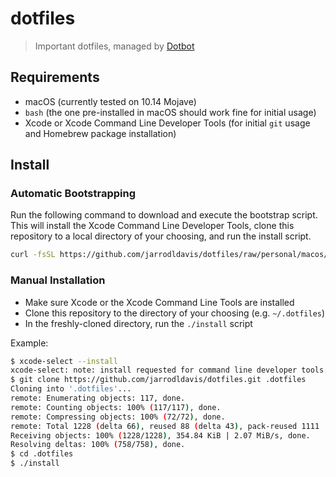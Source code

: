 # dotfiles

> Important dotfiles, managed by [Dotbot](https://github.com/anishathalye/dotbot/)

## Requirements

- macOS (currently tested on 10.14 Mojave)
- `bash` (the one pre-installed in macOS should work fine for initial usage)
- Xcode or Xcode Command Line Developer Tools (for initial `git` usage and Homebrew package installation)

## Install

### Automatic Bootstrapping

Run the following command to download and execute the bootstrap script. This will install the Xcode Command Line
Developer Tools, clone this repository to a local directory of your choosing, and run the install script.

```bash
curl -fsSL https://github.com/jarrodldavis/dotfiles/raw/personal/macos/scripts/bootstrap | sh -
```

### Manual Installation

- Make sure Xcode or the Xcode Command Line Tools are installed
- Clone this repository to the directory of your choosing (e.g. `~/.dotfiles`)
- In the freshly-cloned directory, run the `./install` script

Example:

```bash
$ xcode-select --install
xcode-select: note: install requested for command line developer tools
$ git clone https://github.com/jarrodldavis/dotfiles.git .dotfiles
Cloning into '.dotfiles'...
remote: Enumerating objects: 117, done.
remote: Counting objects: 100% (117/117), done.
remote: Compressing objects: 100% (72/72), done.
remote: Total 1228 (delta 66), reused 88 (delta 43), pack-reused 1111
Receiving objects: 100% (1228/1228), 354.84 KiB | 2.07 MiB/s, done.
Resolving deltas: 100% (758/758), done.
$ cd .dotfiles
$ ./install
```
